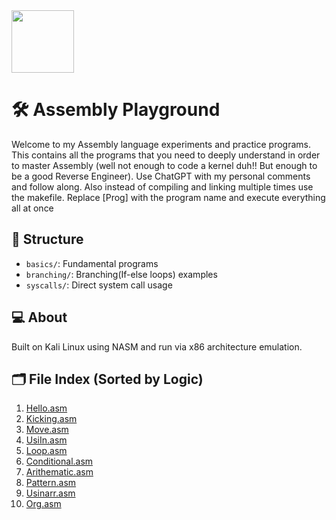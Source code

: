 <img align="center" height="100" src="https://github.com/user-attachments/assets/0d90bcfe-9aaa-4b57-bc63-163f9dc3741e"/>

# 🛠️ Assembly Playground

Welcome to my Assembly language experiments and practice programs. This contains all the programs that you need to deeply understand in order to master Assembly (well not enough to code a kernel duh!! But enough to be a good Reverse Engineer). Use ChatGPT with my personal comments and follow along.
Also instead of compiling and linking multiple times use the makefile. Replace [Prog] with the program name and execute everything all at once 

## 🔧 Structure

- `basics/`: Fundamental programs
- `branching/`: Branching(If-else loops) examples
- `syscalls/`: Direct system call usage

## 💻 About

Built on Kali Linux using NASM and run via x86 architecture emulation.

## 🗂 File Index (Sorted by Logic)

1. [Hello.asm](./Hello.asm)
2. [Kicking.asm](./Kicking.asm)
3. [Move.asm](./Move.asm)
4. [UsiIn.asm](./UsinIn.asm)
5. [Loop.asm](./Loop.asm)
6. [Conditional.asm](./Conditional.asm)
7. [Arithematic.asm](./Arithematic.asm)
8. [Pattern.asm](./Pattern.asm)
9. [Usinarr.asm](./Usinarr.asm)
10. [Org.asm](./Org.asm)
